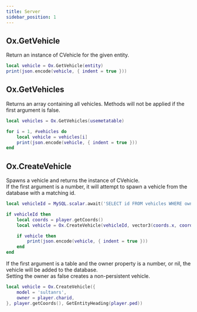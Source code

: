 ```yaml
---
title: Server
sidebar_position: 1
---
```


## Ox.GetVehicle

Return an instance of CVehicle for the given entity.

```lua
local vehicle = Ox.GetVehicle(entity)
print(json.encode(vehicle, { indent = true }))
```

## Ox.GetVehicles

Returns an array containing all vehicles. Methods will not be applied if the first argument is false.

```lua
local vehicles = Ox.GetVehicles(usemetatable)

for i = 1, #vehicles do
    local vehicle = vehicles[i]
    print(json.encode(vehicle, { indent = true }))
end
```

## Ox.CreateVehicle

Spawns a vehicle and returns the instance of CVehicle.  
If the first argument is a number, it will attempt to spawn a vehicle from the database with a matching id.

```lua
local vehicleId = MySQL.scalar.await('SELECT id FROM vehicles WHERE owner = ? LIMIT 1', { player.charid })

if vehicleId then
    local coords = player.getCoords()
    local vehicle = Ox.CreateVehicle(vehicleId, vector3(coords.x, coords.y + 1.0, coords.z) , GetEntityHeading(player.ped))

    if vehicle then
        print(json.encode(vehicle, { indent = true }))
    end
end
```

If the first argument is a table and the owner property is a number, or nil, the vehicle will be added to the database.  
Setting the owner as false creates a non-persistent vehicle.

```lua
local vehicle = Ox.CreateVehicle({
    model = 'sultanrs',
    owner = player.charid,
}, player.getCoords(), GetEntityHeading(player.ped))
```
